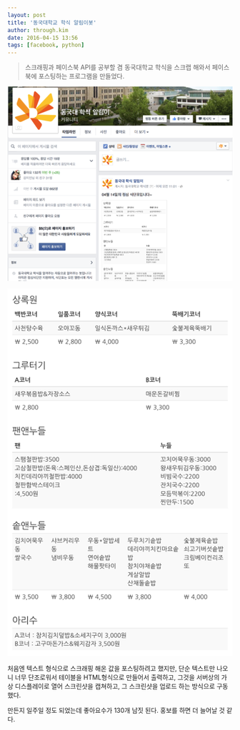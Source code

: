 ```yaml
---
layout: post
title: '동국대학교 학식 알림이봇'
author: through.kim
date: 2016-04-15 13:56
tags: [facebook, python]
---
```


> 스크래핑과 페이스북 API를 공부할 겸 동국대학교 학식을 스크랩 해와서 페이스북에 포스팅하는 프로그램을 만들었다.  
  

![학식알림이 스크린샷](/assets/images/haksikbot.png)  
  
![학식알림이 테이블](/assets/images/haksiktable.png)

처음엔 텍스트 형식으로 스크래핑 해온 값을 포스팅하려고 했지만, 단순 텍스트만 나오니 너무 단조로워서 테이블을 HTML형식으로 만들어서 출력하고, 그것을 서버상의 가상 디스플레이로 열어 스크린샷을 캡쳐하고, 그 스크린샷을 업로드 하는 방식으로 구동했다.

만든지 일주일 정도 되었는데 좋아요수가 130개 남짓 된다. 홍보를 하면 더 늘어날 것 같다.